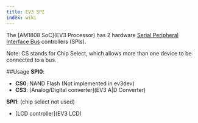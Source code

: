 ```yaml
---
title: EV3 SPI
index: wiki
---
```


The [AM1808 SoC](EV3 Processor) has 2 hardware [Serial Peripheral Interface Bus](https://en.wikipedia.org/wiki/Serial_Peripheral_Interface_Bus) controllers (SPIs).

Note: CS stands for Chip Select, which allows more than one device to be connected to a bus.

##Usage
__SPI0__:

* __CS0__: NAND Flash (Not implemented in ev3dev)
* __CS3__: [Analog/Digital converter](EV3 A|D Converter)

__SPI1__: (chip select not used)

* [LCD controller](EV3 LCD)


